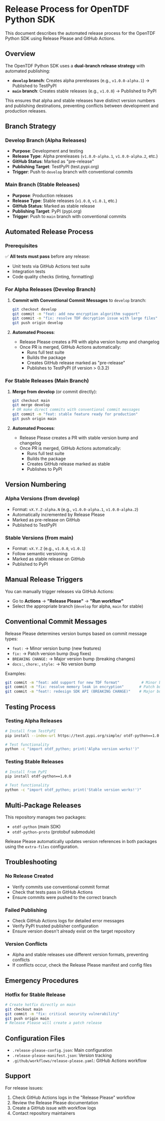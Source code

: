 # Release Process for OpenTDF Python SDK

This document describes the automated release process for the OpenTDF Python SDK using Release Please and GitHub Actions.

## Overview

The OpenTDF Python SDK uses a **dual-branch release strategy** with automated publishing:

- **`develop` branch**: Creates alpha prereleases (e.g., `v1.0.0-alpha.1`) → Published to TestPyPI
- **`main` branch**: Creates stable releases (e.g., `v1.0.0`) → Published to PyPI

This ensures that alpha and stable releases have distinct version numbers and publishing destinations, preventing conflicts between development and production releases.

## Branch Strategy

### Develop Branch (Alpha Releases)
- **Purpose**: Development and testing
- **Release Type**: Alpha prereleases (`v1.0.0-alpha.1`, `v1.0.0-alpha.2`, etc.)
- **GitHub Status**: Marked as "pre-release"
- **Publishing Target**: TestPyPI (test.pypi.org)
- **Trigger**: Push to `develop` branch with conventional commits

### Main Branch (Stable Releases)
- **Purpose**: Production releases
- **Release Type**: Stable releases (`v1.0.0`, `v1.0.1`, etc.)
- **GitHub Status**: Marked as stable release
- **Publishing Target**: PyPI (pypi.org)
- **Trigger**: Push to `main` branch with conventional commits

## Automated Release Process

### Prerequisites

✅ **All tests must pass** before any release:
- Unit tests via GitHub Actions test suite
- Integration tests
- Code quality checks (linting, formatting)

### For Alpha Releases (Develop Branch)

1. **Commit with Conventional Commit Messages** to `develop` branch:
   ```bash
   git checkout develop
   git commit -m "feat: add new encryption algorithm support"
   git commit -m "fix: resolve TDF decryption issue with large files"
   git push origin develop
   ```

2. **Automated Process**:
   - Release Please creates a PR with alpha version bump and changelog
   - Once PR is merged, GitHub Actions automatically:
     - Runs full test suite
     - Builds the package
     - Creates GitHub release marked as "pre-release"
     - Publishes to TestPyPI (if version > 0.3.2)

### For Stable Releases (Main Branch)

1. **Merge from develop** (or commit directly):
   ```bash
   git checkout main
   git merge develop
   # OR make direct commits with conventional commit messages
   git commit -m "feat: stable feature ready for production"
   git push origin main
   ```

2. **Automated Process**:
   - Release Please creates a PR with stable version bump and changelog
   - Once PR is merged, GitHub Actions automatically:
     - Runs full test suite
     - Builds the package
     - Creates GitHub release marked as stable
     - Publishes to PyPI

## Version Numbering

### Alpha Versions (from develop)
- Format: `vX.Y.Z-alpha.N` (e.g., `v1.0.0-alpha.1`, `v1.0.0-alpha.2`)
- Automatically incremented by Release Please
- Marked as pre-release on GitHub
- Published to TestPyPI

### Stable Versions (from main)
- Format: `vX.Y.Z` (e.g., `v1.0.0`, `v1.0.1`)
- Follow semantic versioning
- Marked as stable release on GitHub
- Published to PyPI

## Manual Release Triggers

You can manually trigger releases via GitHub Actions:
- Go to **Actions** → **"Release Please"** → **"Run workflow"**
- Select the appropriate branch (`develop` for alpha, `main` for stable)

## Conventional Commit Messages

Release Please determines version bumps based on commit message types:

- `feat:` → Minor version bump (new features)
- `fix:` → Patch version bump (bug fixes)
- `BREAKING CHANGE:` → Major version bump (breaking changes)
- `docs:`, `chore:`, `style:` → No version bump

Examples:
```bash
git commit -m "feat: add support for new TDF format"          # Minor bump
git commit -m "fix: resolve memory leak in encryption"       # Patch bump
git commit -m "feat!: redesign SDK API (BREAKING CHANGE)"    # Major bump
```

## Testing Process

### Testing Alpha Releases
```bash
# Install from TestPyPI
pip install --index-url https://test.pypi.org/simple/ otdf-python==1.0.0a1

# Test functionality
python -c "import otdf_python; print('Alpha version works!')"
```

### Testing Stable Releases
```bash
# Install from PyPI
pip install otdf-python==1.0.0

# Test functionality
python -c "import otdf_python; print('Stable version works!')"
```

## Multi-Package Releases

This repository manages two packages:
- `otdf-python` (main SDK)
- `otdf-python-proto` (protobuf submodule)

Release Please automatically updates version references in both packages using the `extra-files` configuration.

## Troubleshooting

### No Release Created
- Verify commits use conventional commit format
- Check that tests pass in GitHub Actions
- Ensure commits were pushed to the correct branch

### Failed Publishing
- Check GitHub Actions logs for detailed error messages
- Verify PyPI trusted publisher configuration
- Ensure version doesn't already exist on the target repository

### Version Conflicts
- Alpha and stable releases use different version formats, preventing conflicts
- If conflicts occur, check the Release Please manifest and config files

## Emergency Procedures

### Hotfix for Stable Release
```bash
# Create hotfix directly on main
git checkout main
git commit -m "fix: critical security vulnerability"
git push origin main
# Release Please will create a patch release
```

## Configuration Files

- `.release-please-config.json`: Main configuration
- `.release-please-manifest.json`: Version tracking
- `.github/workflows/release-please.yaml`: GitHub Actions workflow

## Support

For release issues:
1. Check GitHub Actions logs in the "Release Please" workflow
2. Review the Release Please documentation
3. Create a GitHub issue with workflow logs
4. Contact repository maintainers
